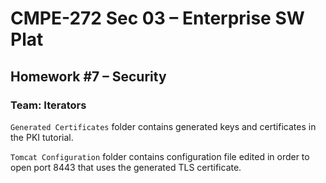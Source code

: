 # CMPE-272 Sec 03 – Enterprise SW Plat

## Homework #7 – Security
### Team: Iterators

```Generated Certificates``` folder contains generated keys and certificates in the PKI tutorial.

```Tomcat Configuration``` folder contains configuration file edited in order to open port 8443 that uses the generated TLS certificate.